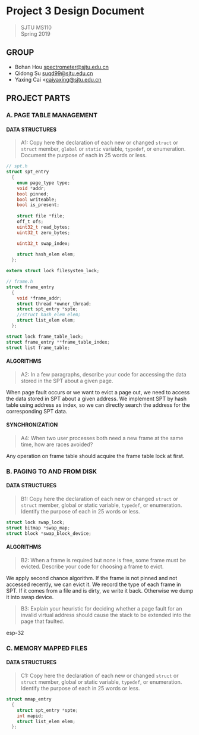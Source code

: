 # Project 3 Design Document

> SJTU MS110  
> Spring 2019

## GROUP

- Bohan Hou <spectrometer@sjtu.edu.cn>
- Qidong Su <suqd99@sjtu.edu.cn>
- Yaxing Cai <caiyaxing@sjtu.edu.cn

## PROJECT PARTS

### A. PAGE TABLE MANAGEMENT  

#### DATA STRUCTURES

> A1: Copy here the declaration of each new or changed `struct` or
> `struct` member, `global` or `static` variable, `typedef`, or
> enumeration.  Document the purpose of each in 25 words or less.

```C
// spt.h
struct spt_entry
  {
    enum page_type type;
    void *addr;
    bool pinned;
    bool writeable;
    bool is_present;
    
    struct file *file;
    off_t ofs;
    uint32_t read_bytes;
    uint32_t zero_bytes;

    uint32_t swap_index;
    
    struct hash_elem elem;
  };

extern struct lock filesystem_lock;

// frame.h
struct frame_entry
  {
    void *frame_addr;
    struct thread *owner_thread;
    struct spt_entry *spte;
    //struct hash_elem elem;
    struct list_elem elem;
  };

struct lock frame_table_lock;
struct frame_entry **frame_table_index;
struct list frame_table;
```

#### ALGORITHMS

> A2: In a few paragraphs, describe your code for accessing the data
> stored in the SPT about a given page.

When page fault occurs or we want to evict a page out, we need to access the data stored in SPT about a given address. We implement SPT by hash table using address as index, so we can directly search the address for the corresponding SPT data.

#### SYNCHRONIZATION

> A4: When two user processes both need a new frame at the same time,
> how are races avoided?

Any operation on frame table should acquire the frame table lock at first.

### B. PAGING TO AND FROM DISK

#### DATA STRUCTURES

> B1: Copy here the declaration of each new or changed `struct` or
> `struct` member, global or static variable, `typedef`, or
> enumeration.  Identify the purpose of each in 25 words or less.

```c
struct lock swap_lock;
struct bitmap *swap_map;
struct block *swap_block_device;
```

#### ALGORITHMS

> B2: When a frame is required but none is free, some frame must be
> evicted.  Describe your code for choosing a frame to evict.

We apply second chance algorithm. If the frame is not pinned and not accessed recently, we can evict it. We record the type of each frame in SPT. If it comes from a file and is dirty, we write it back. Otherwise we dump it into swap device.

> B3: Explain your heuristic for deciding whether a page fault for an
> invalid virtual address should cause the stack to be extended into
> the page that faulted.

esp-32

### C. MEMORY MAPPED FILES

#### DATA STRUCTURES

> C1: Copy here the declaration of each new or changed `struct` or
> `struct` member, global or static variable, `typedef`, or
> enumeration.  Identify the purpose of each in 25 words or less.

```C
struct mmap_entry
  {
    struct spt_entry *spte;
    int mapid;
    struct list_elem elem;
  };
```
